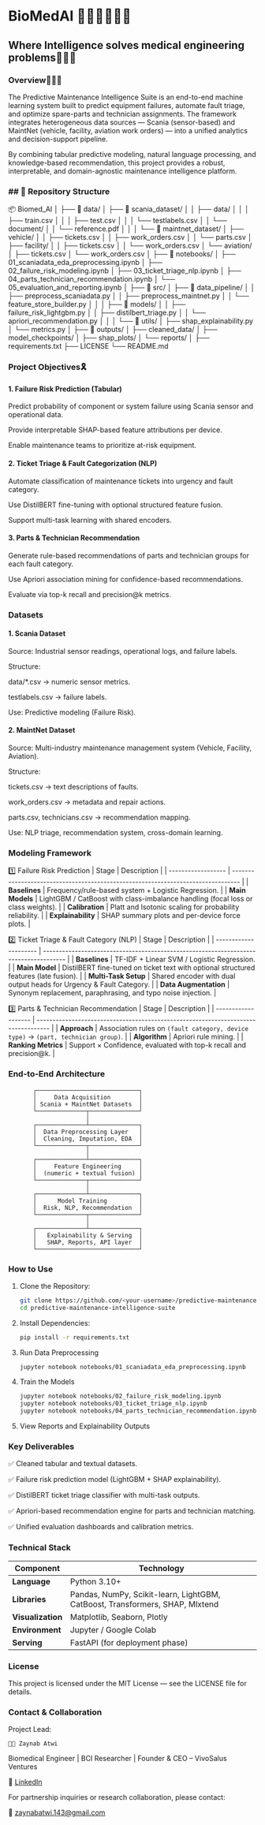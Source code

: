 # BioMedAI 👨🏼‍🔬👨🏼‍🔬
## Where Intelligence solves medical engineering problems🧑🏼‍⚕️

### Overview👩🏼‍💻

The Predictive Maintenance Intelligence Suite is an end-to-end machine learning system built to predict equipment failures, automate fault triage, and optimize spare-parts and technician assignments.
The framework integrates heterogeneous data sources — Scania (sensor-based) and MaintNet (vehicle, facility, aviation work orders) — into a unified analytics and decision-support pipeline.

By combining tabular predictive modeling, natural language processing, and knowledge-based recommendation, this project provides a robust, interpretable, and domain-agnostic maintenance intelligence platform.

### ## 📁 Repository Structure

📦 Biomed_AI
│
├── 📁 data/
│ ├── 📁 scania_dataset/
│ │ ├── data/
│ │ │ ├── train.csv
│ │ │ ├── test.csv
│ │ │ └── testlabels.csv
│ │ └── document/
│ │ └── reference.pdf
│ │
│ └── 📁 maintnet_dataset/
│ ├── vehicle/
│ │ ├── tickets.csv
│ │ ├── work_orders.csv
│ │ └── parts.csv
│ ├── facility/
│ │ ├── tickets.csv
│ │ └── work_orders.csv
│ └── aviation/
│ ├── tickets.csv
│ └── work_orders.csv
│
├── 📁 notebooks/
│ ├── 01_scaniadata_eda_preprocessing.ipynb
│ ├── 02_failure_risk_modeling.ipynb
│ ├── 03_ticket_triage_nlp.ipynb
│ ├── 04_parts_technician_recommendation.ipynb
│ └── 05_evaluation_and_reporting.ipynb
│
├── 📁 src/
│ ├── 📁 data_pipeline/
│ │ ├── preprocess_scaniadata.py
│ │ ├── preprocess_maintnet.py
│ │ └── feature_store_builder.py
│ │
│ ├── 📁 models/
│ │ ├── failure_risk_lightgbm.py
│ │ ├── distilbert_triage.py
│ │ └── apriori_recommendation.py
│ │
│ └── 📁 utils/
│ ├── shap_explainability.py
│ └── metrics.py
│
├── 📁 outputs/
│ ├── cleaned_data/
│ ├── model_checkpoints/
│ ├── shap_plots/
│ └── reports/
│
├── requirements.txt
├── LICENSE
└── README.md

### Project Objectives🎗
#### 1. Failure Risk Prediction (Tabular)

Predict probability of component or system failure using Scania sensor and operational data.

Provide interpretable SHAP-based feature attributions per device.

Enable maintenance teams to prioritize at-risk equipment.

#### 2. Ticket Triage & Fault Categorization (NLP)

Automate classification of maintenance tickets into urgency and fault category.

Use DistilBERT fine-tuning with optional structured feature fusion.

Support multi-task learning with shared encoders.

#### 3. Parts & Technician Recommendation

Generate rule-based recommendations of parts and technician groups for each fault category.

Use Apriori association mining for confidence-based recommendations.

Evaluate via top-k recall and precision@k metrics.

### Datasets
#### 1. Scania Dataset

Source: Industrial sensor readings, operational logs, and failure labels.

Structure:

data/*.csv → numeric sensor metrics.

testlabels.csv → failure labels.

Use: Predictive modeling (Failure Risk).
#### 2. MaintNet Dataset

Source: Multi-industry maintenance management system (Vehicle, Facility, Aviation).

Structure:

tickets.csv → text descriptions of faults.

work_orders.csv → metadata and repair actions.

parts.csv, technicians.csv → recommendation mapping.

Use: NLP triage, recommendation system, cross-domain learning.

### Modeling Framework
1️⃣ Failure Risk Prediction
| Stage              | Description                                                                      |
| ------------------ | -------------------------------------------------------------------------------- |
| **Baselines**      | Frequency/rule-based system + Logistic Regression.                               |
| **Main Models**    | LightGBM / CatBoost with class-imbalance handling (focal loss or class weights). |
| **Calibration**    | Platt and Isotonic scaling for probability reliability.                          |
| **Explainability** | SHAP summary plots and per-device force plots.                                   |

2️⃣ Ticket Triage & Fault Category (NLP)
| Stage                 | Description                                                                           |
| --------------------- | ------------------------------------------------------------------------------------- |
| **Baselines**         | TF-IDF + Linear SVM / Logistic Regression.                                            |
| **Main Model**        | DistilBERT fine-tuned on ticket text with optional structured features (late fusion). |
| **Multi-Task Setup**  | Shared encoder with dual output heads for Urgency & Fault Category.                   |
| **Data Augmentation** | Synonym replacement, paraphrasing, and typo noise injection.                          |

3️⃣ Parts & Technician Recommendation
| Stage               | Description                                                                        |
| ------------------- | ---------------------------------------------------------------------------------- |
| **Approach**        | Association rules on `(fault category, device type)` → `(part, technician group)`. |
| **Algorithm**       | Apriori rule mining.                                                               |
| **Ranking Metrics** | Support × Confidence, evaluated with top-k recall and precision@k.                 |


### End-to-End Architecture
           ┌─────────────────────────────┐
           │     Data Acquisition        │
           │ Scania + MaintNet Datasets  │
           └──────────────┬──────────────┘
                          │
           ┌──────────────┴──────────────┐
           │  Data Preprocessing Layer   │
           │  Cleaning, Imputation, EDA  │
           └──────────────┬──────────────┘
                          │
           ┌──────────────┴──────────────┐
           │     Feature Engineering     │
           │  (numeric + textual fusion) │
           └──────────────┬──────────────┘
                          │
           ┌──────────────┴──────────────┐
           │      Model Training         │
           │  Risk, NLP, Recommendation  │
           └──────────────┬──────────────┘
                          │
           ┌──────────────┴──────────────┐
           │   Explainability & Serving  │
           │   SHAP, Reports, API layer  │
           └─────────────────────────────┘

### How to Use

1. Clone the Repository:
   ```bash
   git clone https://github.com/<your-username>/predictive-maintenance-intelligence-suite.git
   cd predictive-maintenance-intelligence-suite

2. Install Dependencies:
   ```bash
   pip install -r requirements.txt

3. Run Data Preprocessing
   ```bash
   jupyter notebook notebooks/01_scaniadata_eda_preprocessing.ipynb

4. Train the Models
    ```bash
   jupyter notebook notebooks/02_failure_risk_modeling.ipynb
   jupyter notebook notebooks/03_ticket_triage_nlp.ipynb
   jupyter notebook notebooks/04_parts_technician_recommendation.ipynb

5. View Reports and Explainability Outputs

### Key Deliverables

✅ Cleaned tabular and textual datasets.

✅ Failure risk prediction model (LightGBM + SHAP explainability).

✅ DistilBERT ticket triage classifier with multi-task outputs.

✅ Apriori-based recommendation engine for parts and technician matching.

✅ Unified evaluation dashboards and calibration metrics.
 
### Technical Stack
| Component         | Technology                                                                   |
| ----------------- | ---------------------------------------------------------------------------- |
| **Language**      | Python 3.10+                                                                 |
| **Libraries**     | Pandas, NumPy, Scikit-learn, LightGBM, CatBoost, Transformers, SHAP, Mlxtend |
| **Visualization** | Matplotlib, Seaborn, Plotly                                                  |
| **Environment**   | Jupyter / Google Colab                                                       |
| **Serving**       | FastAPI (for deployment phase)                                               |


### License

This project is licensed under the MIT License — see the LICENSE file for details.

### Contact & Collaboration

Project Lead:
    
    👩‍💼 Zaynab Atwi

Biomedical Engineer | BCI Researcher | Founder & CEO – VivoSalus Ventures

🔗 [LinkedIn](https://www.linkedin.com/in/zaynabatwi/)

For partnership inquiries or research collaboration, please contact:

📧 [zaynabatwi.143@gmail.com](zaynabatwi.143@gmail.com)



